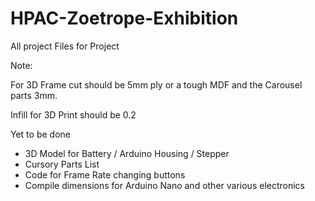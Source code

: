 # HPAC-Zoetrope-Exhibition
All project Files for Project

Note:

For 3D Frame cut should be 5mm ply or a tough MDF and the Carousel parts 3mm.

Infill for 3D Print should be 0.2

Yet to be done

- 3D Model for Battery / Arduino Housing / Stepper 
- Cursory Parts List
- Code for Frame Rate changing buttons
- Compile dimensions for Arduino Nano and other various electronics
